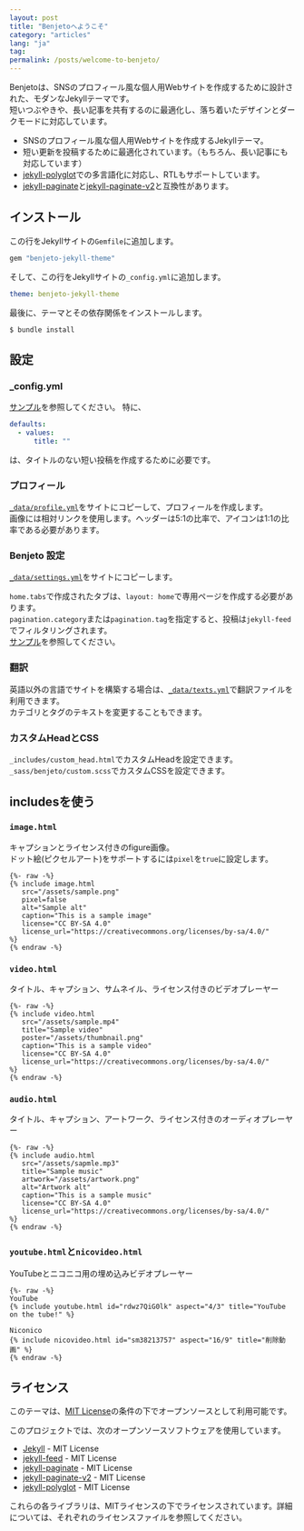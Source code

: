 ```yaml
---
layout: post
title: "Benjetoへようこそ"
category: "articles"
lang: "ja"
tag:
permalink: /posts/welcome-to-benjeto/
---
```


Benjetoは、SNSのプロフィール風な個人用Webサイトを作成するために設計された、モダンなJekyllテーマです。  
短いつぶやきや、長い記事を共有するのに最適化し、落ち着いたデザインとダークモードに対応しています。

- SNSのプロフィール風な個人用Webサイトを作成するJekyllテーマ。
- 短い更新を投稿するために最適化されています。（もちろん、長い記事にも対応しています）
- [jekyll-polyglot](https://github.com/untra/polyglot)での多言語化に対応し、RTLもサポートしています。
- [jekyll-paginate](https://github.com/jekyll/jekyll-paginate)と[jekyll-paginate-v2](https://github.com/sverrirs/jekyll-paginate-v2)と互換性があります。


## インストール

この行をJekyllサイトの`Gemfile`に追加します。

```ruby
gem "benjeto-jekyll-theme"
```

そして、この行をJekyllサイトの`_config.yml`に追加します。

```yaml
theme: benjeto-jekyll-theme
```

最後に、テーマとその依存関係をインストールします。

    $ bundle install


## 設定

### _config.yml
[サンプル](https://github.com/Cizzuk/Benjeto/blob/main/_config.yml)を参照してください。
特に、
```yaml
defaults:
  - values:
      title: ""
```
は、タイトルのない短い投稿を作成するために必要です。

### プロフィール
[`_data/profile.yml`](https://github.com/Cizzuk/Benjeto/blob/main/_data/profile.yml)をサイトにコピーして、プロフィールを作成します。  
画像には相対リンクを使用します。ヘッダーは5:1の比率で、アイコンは1:1の比率である必要があります。

### Benjeto 設定
[`_data/settings.yml`](https://github.com/Cizzuk/Benjeto/blob/main/_data/settings.yml)をサイトにコピーします。

`home.tabs`で作成されたタブは、`layout: home`で専用ページを作成する必要があります。  
`pagination.category`または`pagination.tag`を指定すると、投稿は`jekyll-feed`でフィルタリングされます。  
[サンプル](https://github.com/Cizzuk/Benjeto/blob/main/category/articles.html)を参照してください。

### 翻訳
英語以外の言語でサイトを構築する場合は、[`_data/texts.yml`](https://github.com/Cizzuk/Benjeto/blob/main/_data/texts.yml)で翻訳ファイルを利用できます。  
カテゴリとタグのテキストを変更することもできます。

### カスタムHeadとCSS
`_includes/custom_head.html`でカスタムHeadを設定できます。  
`_sass/benjeto/custom.scss`でカスタムCSSを設定できます。


## includesを使う

### `image.html`
キャプションとライセンス付きのfigure画像。  
ドット絵(ピクセルアート)をサポートするには`pixel`を`true`に設定します。
```liquid
{%- raw -%}
{% include image.html
   src="/assets/sample.png"
   pixel=false
   alt="Sample alt"
   caption="This is a sample image"
   license="CC BY-SA 4.0"
   license_url="https://creativecommons.org/licenses/by-sa/4.0/"
%}
{% endraw -%}
```

### `video.html`
タイトル、キャプション、サムネイル、ライセンス付きのビデオプレーヤー
```liquid
{%- raw -%}
{% include video.html
   src="/assets/sample.mp4"
   title="Sample video"
   poster="/assets/thumbnail.png"
   caption="This is a sample video"
   license="CC BY-SA 4.0"
   license_url="https://creativecommons.org/licenses/by-sa/4.0/"
%}
{% endraw -%}
```

### `audio.html`
タイトル、キャプション、アートワーク、ライセンス付きのオーディオプレーヤー
```liquid
{%- raw -%}
{% include audio.html
   src="/assets/sapmle.mp3"
   title="Sample music"
   artwork="/assets/artwork.png"
   alt="Artwork alt"
   caption="This is a sample music"
   license="CC BY-SA 4.0"
   license_url="https://creativecommons.org/licenses/by-sa/4.0/"
%}
{% endraw -%}
```

### `youtube.html`と`nicovideo.html`
YouTubeとニコニコ用の埋め込みビデオプレーヤー
```liquid
{%- raw -%}
YouTube
{% include youtube.html id="rdwz7QiG0lk" aspect="4/3" title="YouTube on the tube!" %}

Niconico
{% include nicovideo.html id="sm38213757" aspect="16/9" title="削除動画" %}
{% endraw -%}
```


## ライセンス

このテーマは、[MIT License](https://opensource.org/licenses/MIT)の条件の下でオープンソースとして利用可能です。

このプロジェクトでは、次のオープンソースソフトウェアを使用しています。

- [Jekyll](https://github.com/jekyll/jekyll) - MIT License
- [jekyll-feed](https://github.com/jekyll/jekyll-feed) - MIT License
- [jekyll-paginate](https://github.com/jekyll/jekyll-paginate) - MIT License
- [jekyll-paginate-v2](https://github.com/sverrirs/jekyll-paginate-v2) - MIT License
- [jekyll-polyglot](https://github.com/untra/polyglot) - MIT License

これらの各ライブラリは、MITライセンスの下でライセンスされています。詳細については、それぞれのライセンスファイルを参照してください。

